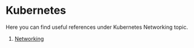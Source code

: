 # Kubernetes

Here you can find useful references under Kubernetes Networking topic.

1. [Networking](https://github.com/hqxsn/Awesome-Notes-From-Globe/tree/master/Projects/Virtualization/Kubernetes/Networking/Readme.md) 

    

